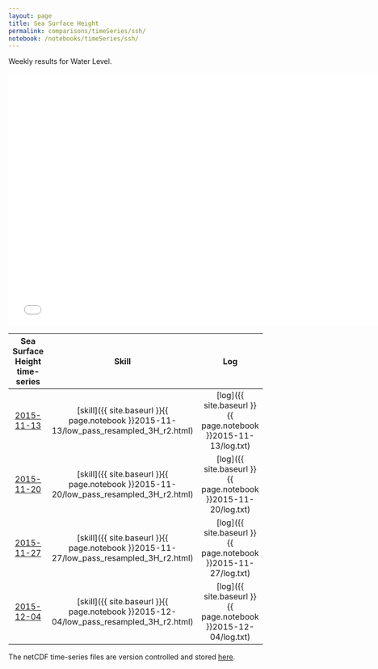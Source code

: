 ```yaml
---
layout: page
title: Sea Surface Height
permalink: comparisons/timeSeries/ssh/
notebook: /notebooks/timeSeries/ssh/
---
```


Weekly results for Water Level.

<iframe width="750" height="500" frameBorder="0" src="{{ site.baseurl }}{{ page.notebook }}2015-12-04/mapa.html" name="iframe"> <p>Your browser does not support iframes.</p> </iframe>


| Sea Surface Height time-series                                                                     | Skill                                                                | Log                                                            |
|:--------------------------------------------------------------------------------------------------:|:--------------------------------------------------------------------:|:--------------------------------------------------------------:|
| <a href="{{ site.baseurl }}{{ page.notebook }}2015-11-13/mapa.html" target="iframe">2015-11-13</a> | [skill]({{ site.baseurl }}{{ page.notebook }}2015-11-13/low_pass_resampled_3H_r2.html)  | [log]({{ site.baseurl }}{{ page.notebook }}2015-11-13/log.txt) |
| <a href="{{ site.baseurl }}{{ page.notebook }}2015-11-20/mapa.html" target="iframe">2015-11-20</a> | [skill]({{ site.baseurl }}{{ page.notebook }}2015-11-20/low_pass_resampled_3H_r2.html)  | [log]({{ site.baseurl }}{{ page.notebook }}2015-11-20/log.txt) |
| <a href="{{ site.baseurl }}{{ page.notebook }}2015-11-27/mapa.html" target="iframe">2015-11-27</a> | [skill]({{ site.baseurl }}{{ page.notebook }}2015-11-27/low_pass_resampled_3H_r2.html)  | [log]({{ site.baseurl }}{{ page.notebook }}2015-11-27/log.txt) |
| <a href="{{ site.baseurl }}{{ page.notebook }}2015-12-04/mapa.html" target="iframe">2015-12-04</a> | [skill]({{ site.baseurl }}{{ page.notebook }}2015-12-04/low_pass_resampled_3H_r2.html)  | [log]({{ site.baseurl }}{{ page.notebook }}2015-12-04/log.txt) |

The netCDF time-series files are version controlled and stored [here](https://github.com/ocefpaf/secoora/tree/gh-pages/notebooks/timeSeries/ssh).
